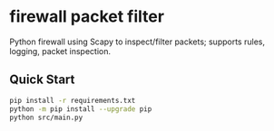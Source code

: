 # firewall packet filter

Python firewall using Scapy to inspect/filter packets; supports rules, logging, packet inspection.

## Quick Start
```bash
pip install -r requirements.txt
python -m pip install --upgrade pip
python src/main.py
```
